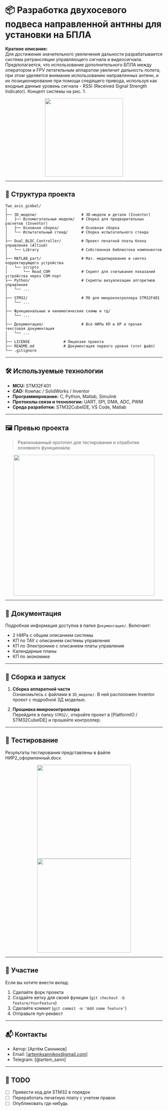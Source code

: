 # 📦 Разработка двухосевого подвеса направленной антнны для установки на БПЛА

**Краткое описание:**  
Для достижения значительного увеличения дальности разрабатывается система ретрансляции управляющего сигнала и видеосигнала. Предполагается, что использование дополнительного БПЛА между оператором и FPV летательным аппаратом увеличит дальность полета, при этом уделяется внимание использованию направленных антенн, и их позиционирование при помощи следящего привода, используя как входные данные уровень сигнала - RSSI (Received Signal Strength Indicator). Концепт системы на рис. 1.

<p align="center">
  <img src="https://github.com/user-attachments/assets/8fb95e54-f6ae-4831-a3c3-1483f90a4564" height="250">
</p>
 




---

## 📁 Структура проекта

```
Two_axis_gimbal/
│
├── 3D_модели/                    # 3D-модели и детали (Inventor)
│   ├── Вспомогательные модели/   # Сборка для предварительных расчетов (Inventor)             
│   ├── Основная сборка/          # Основная сборка
│   └── Испытательный стенд/      # Сборка испытательного стенда
│
├── Dual_BLDC_Controller/         # Проект печатной платы блока управления (Altium)
│   └── Library                   # Собственная библиотека компонентов
│
├── MATLAB_part/                  # Мат. моделирование и синтез корректирующего устройства
│   └── scripts
│       └── Read_COM              # Скрипт для считывания показаний устройства через COM-порт
├── Python/                       # Скрипты визуализации алгоритмов управления
│   └── ...            
│
├── STM32/                        # ПО для микроконтроллера STM32F401
│   └── ...
│
├── Функциональные и кинематические схемы и тд/               
│   └── ...
│
├── Документация/                 # Все НИРы КП и КР и прочая текстовая документация
│   └── ...
│
├── LICENSE               # Лицензия проекта
├── README.md             # Документация первого уровня (этот файл)
└── .gitignore
```

---

## 🛠️ Используемые технологии

- **MCU:** STM32F401
- **CAD:** Компас / SolidWorks / Inventor
- **Программирование:** C, Python, Matlab, Simulink 
- **Протоколы связи и технологии:** UART, SPI, DMA, ADC, PWM
- **Среда разработки:** STM32CubeIDE, VS Code, Matlab
---

## 🖼️ Превью проекта

> Реализованный прототип для тестирования и отработки основного функционала:
<p align="center">
  <img src="https://github.com/user-attachments/assets/450586d9-9e99-454f-885d-3e5c14515de2" height="450">
</p>



---

## 📃 Документация

Подробная информация доступна в папке `Документация/`. Включает:

- 2 НИРа с общим описанием системы
- КП по ТАУ с описанием системы управления
- КП по Электронике с описанием платы управления
- Календарные планы
- КП по экономике

---

## 🔧 Сборка и запуск

1. **Сборка аппаратной части**  
   Ознакомьтесь с файлами в `3D_модели/`. В ней расположен Inventor проект с подробной 3Д моделью.

2. **Прошивка микроконтроллера**  
   Перейдите в папку `STM32/`, откройте проект в [PlatformIO / STM32CubeIDE] и прошейте контроллер.


---

## 🧪 Тестирование

Результаты тестирования представлены в файле НИР2_оформленный.docx

<p align="center">
  <img src="https://github.com/user-attachments/assets/303f64fb-a73c-4d52-9d2d-857b19f3f008" height="300">
  <img src="https://github.com/user-attachments/assets/19c89c8d-ada3-4c4a-bcb4-c41b30fda00d" height="300">
</p>



---

## 🤝 Участие

Если вы хотите внести вклад:

1. Сделайте форк проекта
2. Создайте ветку для своей функции (`git checkout -b feature/YourFeature`)
3. Сделайте коммит (`git commit -m 'Add some feature'`)
4. Отправьте пул-реквест


---

## 📬 Контакты

- Автор: [Артём Санников]
- Email: [artemksannikov@gmail.com]
- Telegram: [@artem_sann]

---

## 📌 TODO

- [ ] Привести код для STM32 в порядок
- [ ] Переработать печатную плату с учетом правок
- [ ] Опубликовать где нибудь
